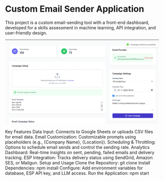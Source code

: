# Custom Email Sender Application
This project is a custom email-sending tool with a front-end dashboard, developed for a skills assessment in machine learning, API integration, and user-friendly design.

![Description of Image](./screenshots/Front_page.png)


Key Features
Data Input: Connects to Google Sheets or uploads CSV files for email data.
Email Customization: Customizable prompts using placeholders (e.g., {Company Name}, {Location}).
Scheduling & Throttling: Options to schedule email sends and control the sending rate.
Analytics Dashboard: Real-time insights on sent, pending, failed emails and delivery tracking.
ESP Integration: Tracks delivery status using SendGrid, Amazon SES, or Mailgun.
Setup and Usage
Clone the Repository: git clone <repository-url>
Install Dependencies: npm install
Configure: Add environment variables for database, ESP API key, and LLM access.
Run the Application: npm start


